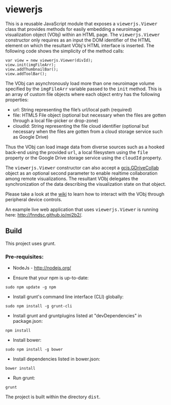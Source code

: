 # viewerjs

This is a reusable JavaScript module that exposes a <tt>viewerjs.Viewer</tt> class that provides methods
for easily embedding a neuroimage visualization object (VObj) within an HTML page. The <tt>viewerjs.Viewer</tt>
constructor only requires as an input the DOM identifier of the HTML element on which the resultant
VObj's HTML interface is inserted. The following code shows the simplicity of the method calls:

````
var view = new viewerjs.Viewer(divId);
view.init(imgFileArr);
view.addThumbnailBar();
view.addToolBar();
````

The VObj can asynchronously load more than one neuroimage volume specified by the <tt>imgFileArr</tt> variable
passed to the <tt>init</tt> method. This is an array of custom file objects where each object entry has the
following properties:
* url: String representing the file’s url/local path (required)
* file: HTML5 File object (optional but necessary when the files are gotten through a local file-picker
  or drop-zone)
* cloudId: String representing the file cloud identifier (optional but necessary when the files are gotten
  from a cloud storage service such as Google Drive)

Thus the VObj can load image data from diverse sources such as a hooked back-end using the provided <tt>url</tt>,
a local filesystem using the <tt>file</tt> property or the Google Drive storage service using the <tt>cloudId</tt>
property.

The <tt>viewerjs.Viewer</tt> constructor can also accept a [gcjs.GDriveCollab](https://github.com/FNNDSC/gcjs)  
object as an optional second parameter to enable realtime collaboration among remote visualizations. The
resultant VObj delegates the synchronization of the data describing the visualization state on that object.

Please take a look at the [wiki](https://github.com/FNNDSC/viewerjs/wiki) to learn how to interact with the VObj
through peripheral device controls.

An example live web application that uses <tt>viewerjs.Viewer</tt> is running here: <http://fnndsc.github.io/mi2b2/>.

## Build
This project uses grunt.

### Pre-requisites:
* NodeJs - http://nodejs.org/

* Ensure that your npm is up-to-date:

````
sudo npm update -g npm
````

* Install grunt's command line interface (CLI) globally:

````
sudo npm install -g grunt-cli
````

* Install grunt and gruntplugins listed at "devDependencies" in package.json:

````
npm install
````

* Install bower:

````
sudo npm install -g bower
````

* Install dependencies listed in bower.json:

````
bower install
````

* Run grunt:

````
grunt
````

The project is built within the directory <tt>dist</tt>.
